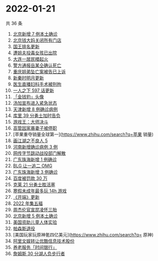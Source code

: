 # 2022-01-21

共 36 条

<!-- BEGIN ZHIHUSEARCH -->
<!-- 最后更新时间 Fri Jan 21 2022 17:09:37 GMT+0800 (China Standard Time) -->
1. [北京新增 7 例本土确诊](https://www.zhihu.com/search?q=北京疫情)
1. [北京钱大妈关闭所有门店](https://www.zhihu.com/search?q=北京钱大妈)
1. [国王排名更新](https://www.zhihu.com/search?q=国王排名)
1. [遭姐夫投毒女孩已出院](https://www.zhihu.com/search?q=姐夫投毒女孩)
1. [大连一居民楼起火](https://www.zhihu.com/search?q=大连居民楼起火)
1. [警方通报岳某仝确认死亡](https://www.zhihu.com/search?q=警方通报打工寻子)
1. [重庆姐弟坠亡案被告已上诉](https://www.zhihu.com/search?q=重庆姐弟坠亡案已上诉)
1. [新秦时明月更新](https://www.zhihu.com/search?q=新秦时明月)
1. [医生直播妇科手术被刑拘](https://www.zhihu.com/search?q=医生直播妇科手术)
1. [一人之下 597 话更新](https://www.zhihu.com/search?q=一人之下)
1. [「金钱豹」头像](https://www.zhihu.com/search?q=金钱豹头像)
1. [汤加宣布进入紧急状态](https://www.zhihu.com/search?q=汤加)
1. [天津新增 8 例确诊病例](https://www.zhihu.com/search?q=天津疫情)
1. [库里 39 分勇士加时告负](https://www.zhihu.com/search?q=勇士)
1. [游戏王：大师决斗](https://www.zhihu.com/search?q=游戏王)
1. [高管因家暴妻子被停职](https://www.zhihu.com/search?q=高管家暴)
1. [苹果重夺销量全球第一](https://www.zhihu.com/search?q=苹果 销量)
1. [画江湖之不良人 5](https://www.zhihu.com/search?q=不良人)
1. [河南新增确诊病例 3 例](https://www.zhihu.com/search?q=河南疫情)
1. [网传字节跳动战投部门解散](https://www.zhihu.com/search?q=字节跳动)
1. [广东珠海新增 1 例确诊](https://www.zhihu.com/search?q=广东疫情)
1. [BLG 让一追二 OMG](https://www.zhihu.com/search?q=blg)
1. [广东珠海新增 3 例确诊](https://www.zhihu.com/search?q=广东疫情)
1. [百度被罚款 30 万](https://www.zhihu.com/search?q=百度被罚)
1. [克莱 21 分勇士胜活塞](https://www.zhihu.com/search?q=勇士)
1. [寒假未成年最多玩 14h 游戏 ](https://www.zhihu.com/search?q=游戏防沉迷)
1. [《开端》更新](https://www.zhihu.com/search?q=开端)
1. [2022 年集五福](https://www.zhihu.com/search?q=集五福)
1. [周杰伦官宣昆凌怀三胎](https://www.zhihu.com/search?q=周杰伦官宣三胎)
1. [北京新增 5 例本土确诊](https://www.zhihu.com/search?q=北京疫情)
1. [美国资助儿童人体实验](https://www.zhihu.com/search?q=美国资助人体实验)
1. [帕森斯退役](https://www.zhihu.com/search?q=帕森斯)
1. [美国玩家玩原神氪四亿美元](https://www.zhihu.com/search?q= 原神)
1. [阿里文娱转让优酷信息技术股份](https://www.zhihu.com/search?q=阿里文娱转让优酷股份)
1. [养老服务「时间银行」](https://www.zhihu.com/search?q=养老服务时间银行)
1. [詹姆斯 30 分湖人负步行者](https://www.zhihu.com/search?q=湖人)
<!-- END ZHIHUSEARCH -->

